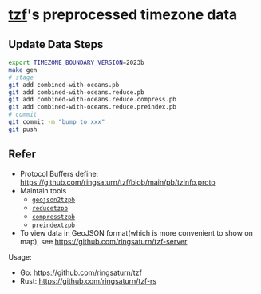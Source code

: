 # [tzf](https://github.com/ringsaturn/tzf)'s preprocessed timezone data

## Update Data Steps

```bash
export TIMEZONE_BOUNDARY_VERSION=2023b
make gen
# stage
git add combined-with-oceans.pb
git add combined-with-oceans.reduce.pb
git add combined-with-oceans.reduce.compress.pb
git add combined-with-oceans.reduce.preindex.pb
# commit
git commit -m "bump to xxx"
git push
```

## Refer

- Protocol Buffers define:
  <https://github.com/ringsaturn/tzf/blob/main/pb/tzinfo.proto>
- Maintain tools
  - [`geojson2tzpb`](https://github.com/ringsaturn/tzf/tree/main/cmd/geojson2tzpb)
  - [`reducetzpb`](https://github.com/ringsaturn/tzf/tree/main/cmd/reducetzpb)
  - [`compresstzpb`](https://github.com/ringsaturn/tzf/tree/main/cmd/compresstzpb)
  - [`preindextzpb`](https://github.com/ringsaturn/tzf/tree/main/cmd/preindextzpb)
- To view data in GeoJSON format(which is more convenient to show on map), see
  <https://github.com/ringsaturn/tzf-server>

Usage:

- Go: <https://github.com/ringsaturn/tzf>
- Rust: <https://github.com/ringsaturn/tzf-rs>
